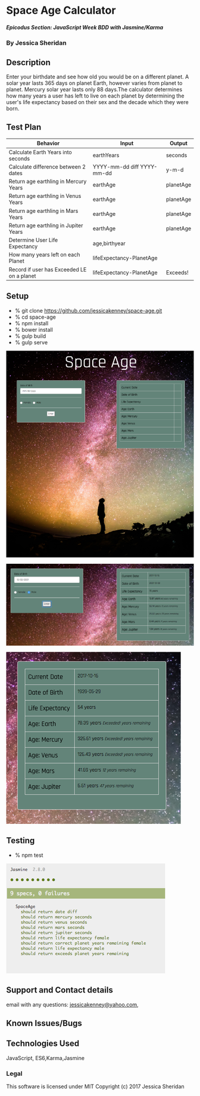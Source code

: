 # Space Age Calculator

##### Epicodus Section: JavaScript Week BDD with Jasmine/Karma

### By Jessica Sheridan

## Description

Enter your birthdate and see how old you would be on a different planet. A solar year
lasts 365 days on planet Earth, however varies from planet to planet. Mercury solar
year lasts only 88 days.The calculator determines how many years a user has left to live on each planet
by determining the user's life expectancy based on their sex and the decade which they were
born.

## Test Plan

| Behavior      | Input | Output |
| ------------- | ------------- | ------------- |
| Calculate Earth Years into seconds| earthYears  | seconds |
| Calculate difference between 2 dates | YYYY-mm-dd diff YYYY-mm-dd| y-m-d |
| Return age earthling in Mercury Years| earthAge | planetAge |
| Return age earthling in Venus Years| earthAge | planetAge |
| Return age earthling in Mars Years| earthAge | planetAge |
| Return age earthling in Jupiter Years| earthAge | planetAge |
| Determine User Life Expectancy | age,birthyear  |  |
| How many years left on each Planet | lifeExpectancy-PlanetAge |  |
| Record if user has Exceeded LE on a planet| lifeExpectancy-PlanetAge | Exceeds! |


## Setup
 * % git clone https://github.com/jessicakenney/space-age.git  
 * % cd space-age
 * % npm install
 * % bower install
 * % gulp build
 * % gulp serve


![Alt text](images/spaceage0.png)

![Alt text](images/spaceage1.png)

![Alt text](images/spaceage2.png)

## Testing

* % npm test

![Alt text](images/karma.png)


## Support and Contact details
email with any questions: jessicakenney@yahoo.com,

## Known Issues/Bugs

## Technologies Used
JavaScript, ES6,Karma,Jasmine

### Legal
This software is licensed under MIT Copyright (c) 2017 Jessica Sheridan
